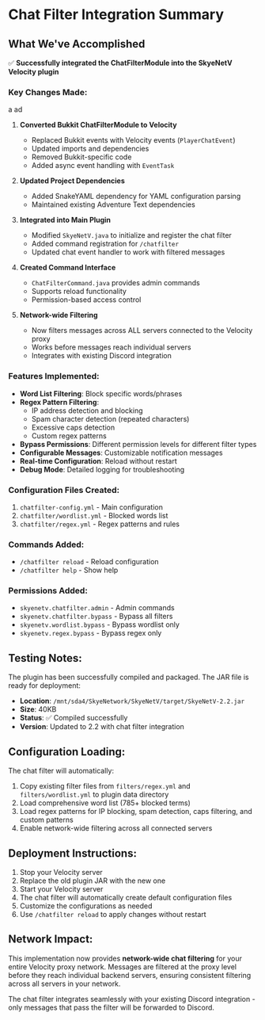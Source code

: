 # Chat Filter Integration Summary

## What We've Accomplished

✅ **Successfully integrated the ChatFilterModule into the SkyeNetV Velocity plugin**

### Key Changes Made:
 a ad
1. **Converted Bukkit ChatFilterModule to Velocity**
   - Replaced Bukkit events with Velocity events (`PlayerChatEvent`)
   - Updated imports and dependencies
   - Removed Bukkit-specific code
   - Added async event handling with `EventTask`

2. **Updated Project Dependencies**
   - Added SnakeYAML dependency for YAML configuration parsing
   - Maintained existing Adventure Text dependencies

3. **Integrated into Main Plugin**
   - Modified `SkyeNetV.java` to initialize and register the chat filter
   - Added command registration for `/chatfilter`
   - Updated chat event handler to work with filtered messages

4. **Created Command Interface**
   - `ChatFilterCommand.java` provides admin commands
   - Supports reload functionality
   - Permission-based access control

5. **Network-wide Filtering**
   - Now filters messages across ALL servers connected to the Velocity proxy
   - Works before messages reach individual servers
   - Integrates with existing Discord integration

### Features Implemented:

- **Word List Filtering**: Block specific words/phrases
- **Regex Pattern Filtering**:
  - IP address detection and blocking
  - Spam character detection (repeated characters)  
  - Excessive caps detection
  - Custom regex patterns
- **Bypass Permissions**: Different permission levels for different filter types
- **Configurable Messages**: Customizable notification messages
- **Real-time Configuration**: Reload without restart
- **Debug Mode**: Detailed logging for troubleshooting

### Configuration Files Created:

1. `chatfilter-config.yml` - Main configuration
2. `chatfilter/wordlist.yml` - Blocked words list
3. `chatfilter/regex.yml` - Regex patterns and rules

### Commands Added:

- `/chatfilter reload` - Reload configuration
- `/chatfilter help` - Show help

### Permissions Added:

- `skyenetv.chatfilter.admin` - Admin commands
- `skyenetv.chatfilter.bypass` - Bypass all filters  
- `skyenetv.wordlist.bypass` - Bypass wordlist only
- `skyenetv.regex.bypass` - Bypass regex only

## Testing Notes:

The plugin has been successfully compiled and packaged. The JAR file is ready for deployment:
- **Location**: `/mnt/sda4/SkyeNetwork/SkyeNetV/target/SkyeNetV-2.2.jar`
- **Size**: 40KB
- **Status**: ✅ Compiled successfully
- **Version**: Updated to 2.2 with chat filter integration

## Configuration Loading:

The chat filter will automatically:
1. Copy existing filter files from `filters/regex.yml` and `filters/wordlist.yml` to plugin data directory
2. Load comprehensive word list (785+ blocked terms) 
3. Load regex patterns for IP blocking, spam detection, caps filtering, and custom patterns
4. Enable network-wide filtering across all connected servers

## Deployment Instructions:

1. Stop your Velocity server
2. Replace the old plugin JAR with the new one
3. Start your Velocity server
4. The chat filter will automatically create default configuration files
5. Customize the configurations as needed
6. Use `/chatfilter reload` to apply changes without restart

## Network Impact:

This implementation now provides **network-wide chat filtering** for your entire Velocity proxy network. Messages are filtered at the proxy level before they reach individual backend servers, ensuring consistent filtering across all servers in your network.

The chat filter integrates seamlessly with your existing Discord integration - only messages that pass the filter will be forwarded to Discord.
